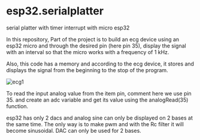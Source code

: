 # esp32.serialplatter
serial platter with timer interrupt with micro esp32

In this repository, Part of the project is to build an ecg device using an esp32 micro and through the desired pin (here pin 35), display the signal with an interval so that the micro works with a frequency of 1 kHz.

Also, this code has a memory and according to the ecg device, it stores and displays the signal from the beginning to the stop of the program.

![ecg1](https://github.com/Ebrahimi00/esp.serialplatter/assets/121750125/7f4fa7f5-29f4-4ebe-93a3-8c0e71dcb98a)

To read the input analog value from the item pin, comment here we use pin 35.
and create an adc variable and get its value using the analogRead(35) function.

esp32 has only 2 dacs and analog sine can only be displayed on 2 bases at the same time.
The only way is to make pwm and with the Rc filter it will become sinusoidal. DAC can only be used for 2 bases.
